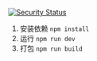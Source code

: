 [![Security Status](https://www.murphysec.com/platform3/v31/badge/1671852797116628992.svg)](https://www.murphysec.com/console/report/1671848506901479424/1671852797116628992)
1. 安装依赖 `npm install` 
2. 运行 `npm run dev`
3. 打包 `npm run build`
